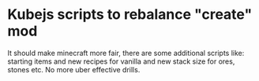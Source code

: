# Kubejs scripts to rebalance "create" mod

It should make minecraft more fair, there are some additional scripts like: starting items and new recipes for vanilla and new stack size for ores, stones etc.
No more uber effective drills.
